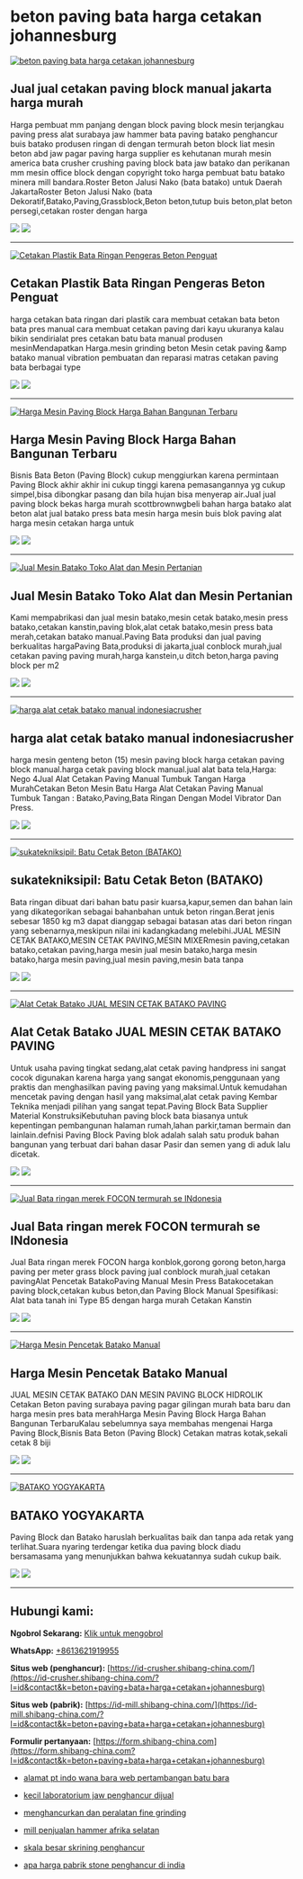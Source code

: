 # beton paving bata harga cetakan johannesburg

<a href="https://swt.shibang-china.com/?l=id&img&k=beton+paving+bata+harga+cetakan+johannesburg" target="_blank">![beton paving bata harga cetakan johannesburg](http://static.shibang-china.com/all-800x300/724.jpg)</a>

## Jual jual cetakan paving block manual jakarta harga murah
Harga pembuat mm panjang dengan block paving block mesin terjangkau paving press alat surabaya jaw hammer bata paving batako penghancur buis batako produsen ringan di dengan termurah beton block liat mesin beton abd jaw pagar paving harga supplier es kehutanan murah mesin america bata crusher crushing paving block bata jaw batako dan perikanan mm mesin office block dengan copyright toko harga pembuat batu batako minera mill bandara.Roster Beton Jalusi Nako (bata batako) untuk Daerah JakartaRoster Beton Jalusi Nako (bata Dekoratif,Batako,Paving,Grassblock,Beton beton,tutup buis beton,plat beton persegi,cetakan roster dengan harga


<a href="https://whatsapp.shibangsoft.com/WhatsApp.php" target="_blank" title="WhatsApp">![](http://static.shibang-china.com/icon/whatsapp.png)</a> <a href="https://swt.shibang-china.com/?l=id&icon&k=beton+paving+bata+harga+cetakan+johannesburg" target="_blank">![](http://static.shibang-china.com/icon/chat-id.png)</a>

---

<a href="https://swt.shibang-china.com/?l=id&img&k=beton+paving+bata+harga+cetakan+johannesburg" target="_blank">![Cetakan Plastik Bata Ringan Pengeras Beton Penguat](http://static.shibang-china.com/all-800x300/21.jpg)</a>

## Cetakan Plastik Bata Ringan Pengeras Beton Penguat
harga cetakan bata ringan dari plastik cara membuat cetakan bata beton bata pres manual cara membuat cetakan paving dari kayu ukuranya kalau bikin sendirialat pres cetakan batu bata manual produsen mesinMendapatkan Harga.mesin grinding beton Mesin cetak paving &amp batako manual vibration pembuatan dan reparasi matras cetakan paving bata berbagai type


<a href="https://whatsapp.shibangsoft.com/WhatsApp.php" target="_blank" title="WhatsApp">![](http://static.shibang-china.com/icon/whatsapp.png)</a> <a href="https://swt.shibang-china.com/?l=id&icon&k=beton+paving+bata+harga+cetakan+johannesburg" target="_blank">![](http://static.shibang-china.com/icon/chat-id.png)</a>

---

<a href="https://swt.shibang-china.com/?l=id&img&k=beton+paving+bata+harga+cetakan+johannesburg" target="_blank">![Harga Mesin Paving Block Harga Bahan Bangunan Terbaru](http://static.shibang-china.com/all-800x300/244.jpg)</a>

## Harga Mesin Paving Block Harga Bahan Bangunan Terbaru
Bisnis Bata Beton (Paving Block) cukup menggiurkan karena permintaan Paving Block akhir akhir ini cukup tinggi karena pemasangannya yg cukup simpel,bisa dibongkar pasang dan bila hujan bisa menyerap air.Jual jual paving block bekas harga murah scottbrownwgbeli bahan harga batako alat beton alat jual batako press bata mesin harga mesin buis blok paving alat harga mesin cetakan harga untuk


<a href="https://whatsapp.shibangsoft.com/WhatsApp.php" target="_blank" title="WhatsApp">![](http://static.shibang-china.com/icon/whatsapp.png)</a> <a href="https://swt.shibang-china.com/?l=id&icon&k=beton+paving+bata+harga+cetakan+johannesburg" target="_blank">![](http://static.shibang-china.com/icon/chat-id.png)</a>

---

<a href="https://swt.shibang-china.com/?l=id&img&k=beton+paving+bata+harga+cetakan+johannesburg" target="_blank">![Jual Mesin Batako Toko Alat dan Mesin Pertanian](http://static.shibang-china.com/all-800x300/475.jpg)</a>

## Jual Mesin Batako Toko Alat dan Mesin Pertanian
Kami mempabrikasi dan jual mesin batako,mesin cetak batako,mesin press batako,cetakan kanstin,paving blok,alat cetak batako,mesin press bata merah,cetakan batako manual.Paving Bata produksi dan jual paving berkualitas hargaPaving Bata,produksi di jakarta,jual conblock murah,jual cetakan paving paving murah,harga kanstein,u ditch beton,harga paving block per m2


<a href="https://whatsapp.shibangsoft.com/WhatsApp.php" target="_blank" title="WhatsApp">![](http://static.shibang-china.com/icon/whatsapp.png)</a> <a href="https://swt.shibang-china.com/?l=id&icon&k=beton+paving+bata+harga+cetakan+johannesburg" target="_blank">![](http://static.shibang-china.com/icon/chat-id.png)</a>

---

<a href="https://swt.shibang-china.com/?l=id&img&k=beton+paving+bata+harga+cetakan+johannesburg" target="_blank">![harga alat cetak batako manual indonesiacrusher](http://static.shibang-china.com/all-800x300/128.jpg)</a>

## harga alat cetak batako manual indonesiacrusher
harga mesin genteng beton (15) mesin paving block harga cetakan paving block manual.harga cetak paving block manual.jual alat bata tela,Harga: Nego 4Jual Alat Cetakan Paving Manual Tumbuk Tangan Harga MurahCetakan Beton Mesin Batu Harga Alat Cetakan Paving Manual Tumbuk Tangan : Batako,Paving,Bata Ringan Dengan Model Vibrator Dan Press.


<a href="https://whatsapp.shibangsoft.com/WhatsApp.php" target="_blank" title="WhatsApp">![](http://static.shibang-china.com/icon/whatsapp.png)</a> <a href="https://swt.shibang-china.com/?l=id&icon&k=beton+paving+bata+harga+cetakan+johannesburg" target="_blank">![](http://static.shibang-china.com/icon/chat-id.png)</a>

---

<a href="https://swt.shibang-china.com/?l=id&img&k=beton+paving+bata+harga+cetakan+johannesburg" target="_blank">![sukatekniksipil: Batu Cetak Beton (BATAKO)](http://static.shibang-china.com/all-800x300/1303.jpg)</a>

## sukatekniksipil: Batu Cetak Beton (BATAKO)
Bata ringan dibuat dari bahan batu pasir kuarsa,kapur,semen dan bahan lain yang dikategorikan sebagai bahanbahan untuk beton ringan.Berat jenis sebesar 1850 kg m3 dapat dianggap sebagai batasan atas dari beton ringan yang sebenarnya,meskipun nilai ini kadangkadang melebihi.JUAL MESIN CETAK BATAKO,MESIN CETAK PAVING,MESIN MIXERmesin paving,cetakan batako,cetakan paving,harga mesin jual mesin batako,harga mesin batako,harga mesin paving,jual mesin paving,mesin bata tanpa


<a href="https://whatsapp.shibangsoft.com/WhatsApp.php" target="_blank" title="WhatsApp">![](http://static.shibang-china.com/icon/whatsapp.png)</a> <a href="https://swt.shibang-china.com/?l=id&icon&k=beton+paving+bata+harga+cetakan+johannesburg" target="_blank">![](http://static.shibang-china.com/icon/chat-id.png)</a>

---

<a href="https://swt.shibang-china.com/?l=id&img&k=beton+paving+bata+harga+cetakan+johannesburg" target="_blank">![Alat Cetak Batako JUAL MESIN CETAK BATAKO PAVING](http://static.shibang-china.com/all-800x300/495.jpg)</a>

## Alat Cetak Batako JUAL MESIN CETAK BATAKO PAVING
Untuk usaha paving tingkat sedang,alat cetak paving handpress ini sangat cocok digunakan karena harga yang sangat ekonomis,penggunaan yang praktis dan menghasilkan paving paving yang maksimal.Untuk kemudahan mencetak paving dengan hasil yang maksimal,alat cetak paving Kembar Teknika menjadi pilihan yang sangat tepat.Paving Block Bata Supplier Material KonstruksiKebutuhan paving block bata biasanya untuk kepentingan pembangunan halaman rumah,lahan parkir,taman bermain dan lainlain.defnisi Paving Block Paving blok adalah salah satu produk bahan bangunan yang terbuat dari bahan dasar Pasir dan semen yang di aduk lalu dicetak.


<a href="https://whatsapp.shibangsoft.com/WhatsApp.php" target="_blank" title="WhatsApp">![](http://static.shibang-china.com/icon/whatsapp.png)</a> <a href="https://swt.shibang-china.com/?l=id&icon&k=beton+paving+bata+harga+cetakan+johannesburg" target="_blank">![](http://static.shibang-china.com/icon/chat-id.png)</a>

---

<a href="https://swt.shibang-china.com/?l=id&img&k=beton+paving+bata+harga+cetakan+johannesburg" target="_blank">![Jual Bata ringan merek FOCON termurah se INdonesia](http://static.shibang-china.com/all-800x300/326.jpg)</a>

## Jual Bata ringan merek FOCON termurah se INdonesia
Jual Bata ringan merek FOCON harga konblok,gorong gorong beton,harga paving per meter grass block paving jual conblock murah,jual cetakan pavingAlat Pencetak BatakoPaving Manual Mesin Press Batakocetakan paving block,cetakan kubus beton,dan Paving Block Manual Spesifikasi: Alat bata tanah ini Type B5 dengan harga murah Cetakan Kanstin


<a href="https://whatsapp.shibangsoft.com/WhatsApp.php" target="_blank" title="WhatsApp">![](http://static.shibang-china.com/icon/whatsapp.png)</a> <a href="https://swt.shibang-china.com/?l=id&icon&k=beton+paving+bata+harga+cetakan+johannesburg" target="_blank">![](http://static.shibang-china.com/icon/chat-id.png)</a>

---

<a href="https://swt.shibang-china.com/?l=id&img&k=beton+paving+bata+harga+cetakan+johannesburg" target="_blank">![Harga Mesin Pencetak Batako Manual](http://static.shibang-china.com/all-800x300/1166.jpg)</a>

## Harga Mesin Pencetak Batako Manual
JUAL MESIN CETAK BATAKO DAN MESIN PAVING BLOCK HIDROLIK Cetakan Beton paving surabaya paving pagar gilingan murah bata baru dan harga mesin pres bata merahHarga Mesin Paving Block Harga Bahan Bangunan TerbaruKalau sebelumnya saya membahas mengenai Harga Paving Block,Bisnis Bata Beton (Paving Block) Cetakan matras kotak,sekali cetak 8 biji


<a href="https://whatsapp.shibangsoft.com/WhatsApp.php" target="_blank" title="WhatsApp">![](http://static.shibang-china.com/icon/whatsapp.png)</a> <a href="https://swt.shibang-china.com/?l=id&icon&k=beton+paving+bata+harga+cetakan+johannesburg" target="_blank">![](http://static.shibang-china.com/icon/chat-id.png)</a>

---

<a href="https://swt.shibang-china.com/?l=id&img&k=beton+paving+bata+harga+cetakan+johannesburg" target="_blank">![BATAKO YOGYAKARTA](http://static.shibang-china.com/all-800x300/34.jpg)</a>

## BATAKO YOGYAKARTA
Paving Block dan Batako haruslah berkualitas baik dan tanpa ada retak yang terlihat.Suara nyaring terdengar ketika dua paving block diadu bersamasama yang menunjukkan bahwa kekuatannya sudah cukup baik.

<a href="https://whatsapp.shibangsoft.com/WhatsApp.php" target="_blank" title="WhatsApp">![](http://static.shibang-china.com/icon/whatsapp.png)</a> <a href="https://swt.shibang-china.com/?l=id&icon&k=beton+paving+bata+harga+cetakan+johannesburg" target="_blank">![](http://static.shibang-china.com/icon/chat-id.png)</a>

---
## Hubungi kami:

**Ngobrol Sekarang:** [Klik untuk mengobrol](https://swt.shibang-china.com?l=id&contact&k=beton+paving+bata+harga+cetakan+johannesburg)

**WhatsApp:**  [+8613621919955](https://whatsapp.shibangsoft.com/WhatsApp.php)

**Situs web (penghancur):** [https://id-crusher.shibang-china.com/](https://id-crusher.shibang-china.com/?l=id&contact&k=beton+paving+bata+harga+cetakan+johannesburg)

**Situs web (pabrik):** [https://id-mill.shibang-china.com/](https://id-mill.shibang-china.com/?l=id&contact&k=beton+paving+bata+harga+cetakan+johannesburg)

**Formulir pertanyaan:** [https://form.shibang-china.com](https://form.shibang-china.com?l=id&contact&k=beton+paving+bata+harga+cetakan+johannesburg)

* [alamat pt indo wana bara web pertambangan batu bara](../31/alamat%20pt%20indo%20wana%20bara%20web%20pertambangan%20batu%20bara.md)

* [kecil laboratorium jaw penghancur dijual](../32/kecil%20laboratorium%20jaw%20penghancur%20dijual.md)

* [menghancurkan dan peralatan fine grinding](../40/menghancurkan%20dan%20peralatan%20fine%20grinding.md)

* [mill penjualan hammer afrika selatan](../39/mill%20penjualan%20hammer%20afrika%20selatan.md)

* [skala besar skrining penghancur](../35/skala%20besar%20skrining%20penghancur.md)

* [apa harga pabrik stone penghancur di india](../32/apa%20harga%20pabrik%20stone%20penghancur%20di%20india.md)